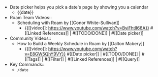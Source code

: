 - Date picker helps you pick a date's page by showing you a calendar
    - {{date}}
- Roam Team Videos::
    - Scheduling with Roam by [[Conor White-Sullivan]]
        - {{[[video]]: https://www.youtube.com/watch?v=ByiFhtlI66A}}
          #[[Linked References]] | #[[TODO/DONE]] | #[[Date picker]]
- Community Videos::
    - How to Build a Weekly Schedule in Roam by [[Dalton Mabery]]
        - {{[[video]]: https://www.youtube.com/watch?v=E8GW5QhY9VY}}
          #[[Date picker]] | #[[TODO/DONE]] | #[[Tags]] | #[[Filter]] | #[[Linked References]] | #[[Query]]
- Key Commands::
    - `/date`
